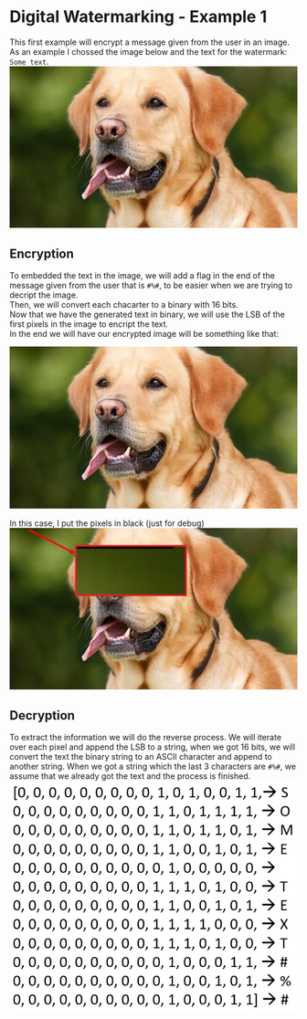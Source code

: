 # Digital Watermarking - Example 1
This first example will encrypt a message given from the user in an image.<br/> As an example I chossed the image below and the text for the watermark: `Some text`.<br/>
![This is an image](/ReadMe%20Images/dog.png)
## Encryption
To embedded the text in the image, we will add a flag in the end of the message given from the user that is `#%#`, to be easier when we are trying to decript the image.<br/>
Then, we will convert each chacarter to a binary with 16 bits.
<br/>
Now that we have the generated text in binary, we will use the LSB of the first pixels in the image to encript the text.<br/>
In the end we will have our encrypted image will be something like that:<br/>

![This is an image](/ReadMe%20Images/dog_wt.png)

In this case, I put the pixels in black (just for debug)<br/>
![This is an image](/ReadMe%20Images/amplified.png)
## Decryption
To extract the information we will do the reverse process.
We will iterate over each pixel and append the LSB to a string, when we got 16 bits, we will convert the text the binary string to an ASCII character and append to another string. When we got a string which the last 3 characters are `#%#`, we assume that we already got the text and the process is finished.<br/>
![This is an image](/ReadMe%20Images/array.png)